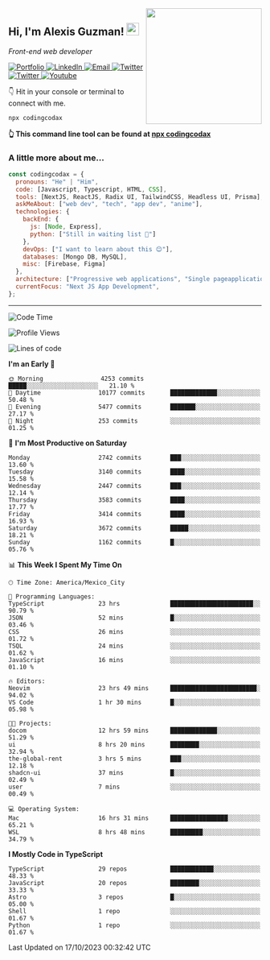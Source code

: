 <img align='right' src="https://media.giphy.com/media/M9gbBd9nbDrOTu1Mqx/giphy.gif" width="230">
<h2>Hi, I'm Alexis Guzman! <img src="https://media.giphy.com/media/hvRJCLFzcasrR4ia7z/giphy.gif" width="25px"></h2>
<p><em>Front-end web developer</em></p>

<p>
  <a href='https://www.codingcodax.dev' target='_blank'>
    <img alt='Portfolio' src='https://img.shields.io/badge/Portfolio-black?logo=vercel&style=flat-square'>
  </a>
  <a href='https://linkedin.com/in/codingcodax' target='_blank'>
    <img alt='LinkedIn' src='https://img.shields.io/badge/LinkedIn-black?logo=LinkedIn&style=flat-square'>
  </a>
  <a href='mailto:codingcodax@gmail.com' target='_blank'>
    <img alt='Email' src='https://img.shields.io/badge/Email-black?logo=Gmail&style=flat-square'>
  </a>
  <a href='https://twitter.com/codingcodax' target='_blank'>
    <img alt='Twitter' src='https://img.shields.io/badge/Twitter-black?logo=Twitter&style=flat-square'>
  </a>
  <a href='https://www.instagram.com/codingcodax' target='_blank'>
    <img alt='Twitter' src='https://img.shields.io/badge/Instagram-black?logo=Instagram&style=flat-square'>
  </a>
  <a href='https://www.youtube.com/@codingcodax' target='_blank'>
    <img alt='Youtube' src='https://img.shields.io/badge/YouTube-black?logo=Youtube&style=flat-square'>
  </a>
</p>

👇 Hit in your console or terminal to connect with me.

```bash
npx codingcodax
```
**👆 This command line tool can be found at [npx codingcodax](https://github.com/codingcodax/npx-codingcodax)**

<h3>A little more about me...</h3>

```javascript
const codingcodax = {
  pronouns: "He" | "Him",
  code: [Javascript, Typescript, HTML, CSS],
  tools: [NextJS, ReactJS, Radix UI, TailwindCSS, Headless UI, Prisma],
  askMeAbout: ["web dev", "tech", "app dev", "anime"],
  technologies: {
    backEnd: {
      js: [Node, Express],
      python: ["Still in waiting list 🥲"]
    },
    devOps: ["I want to learn about this 😊"],
    databases: [Mongo DB, MySQL],
    misc: [Firebase, Figma]
  },
  architecture: ["Progressive web applications", "Single pageapplications"],
  currentFocus: "Next JS App Development",
};
```

---

<!--START_SECTION:waka-->
![Code Time](http://img.shields.io/badge/Code%20Time-1%2C874%20hrs%2049%20mins-blue)

![Profile Views](http://img.shields.io/badge/Profile%20Views-10-blue)

![Lines of code](https://img.shields.io/badge/From%20Hello%20World%20I%27ve%20Written-9.8%20million%20lines%20of%20code-blue)

**I'm an Early 🐤** 

```text
🌞 Morning                4253 commits        █████░░░░░░░░░░░░░░░░░░░░   21.10 % 
🌆 Daytime                10177 commits       █████████████░░░░░░░░░░░░   50.48 % 
🌃 Evening                5477 commits        ███████░░░░░░░░░░░░░░░░░░   27.17 % 
🌙 Night                  253 commits         ░░░░░░░░░░░░░░░░░░░░░░░░░   01.25 % 
```
📅 **I'm Most Productive on Saturday** 

```text
Monday                   2742 commits        ███░░░░░░░░░░░░░░░░░░░░░░   13.60 % 
Tuesday                  3140 commits        ████░░░░░░░░░░░░░░░░░░░░░   15.58 % 
Wednesday                2447 commits        ███░░░░░░░░░░░░░░░░░░░░░░   12.14 % 
Thursday                 3583 commits        ████░░░░░░░░░░░░░░░░░░░░░   17.77 % 
Friday                   3414 commits        ████░░░░░░░░░░░░░░░░░░░░░   16.93 % 
Saturday                 3672 commits        █████░░░░░░░░░░░░░░░░░░░░   18.21 % 
Sunday                   1162 commits        █░░░░░░░░░░░░░░░░░░░░░░░░   05.76 % 
```


📊 **This Week I Spent My Time On** 

```text
🕑︎ Time Zone: America/Mexico_City

💬 Programming Languages: 
TypeScript               23 hrs              ███████████████████████░░   90.79 % 
JSON                     52 mins             █░░░░░░░░░░░░░░░░░░░░░░░░   03.46 % 
CSS                      26 mins             ░░░░░░░░░░░░░░░░░░░░░░░░░   01.72 % 
TSQL                     24 mins             ░░░░░░░░░░░░░░░░░░░░░░░░░   01.62 % 
JavaScript               16 mins             ░░░░░░░░░░░░░░░░░░░░░░░░░   01.10 % 

🔥 Editors: 
Neovim                   23 hrs 49 mins      ████████████████████████░   94.02 % 
VS Code                  1 hr 30 mins        █░░░░░░░░░░░░░░░░░░░░░░░░   05.98 % 

🐱‍💻 Projects: 
docom                    12 hrs 59 mins      █████████████░░░░░░░░░░░░   51.29 % 
ui                       8 hrs 20 mins       ████████░░░░░░░░░░░░░░░░░   32.94 % 
the-global-rent          3 hrs 5 mins        ███░░░░░░░░░░░░░░░░░░░░░░   12.18 % 
shadcn-ui                37 mins             █░░░░░░░░░░░░░░░░░░░░░░░░   02.49 % 
user                     7 mins              ░░░░░░░░░░░░░░░░░░░░░░░░░   00.49 % 

💻 Operating System: 
Mac                      16 hrs 31 mins      ████████████████░░░░░░░░░   65.21 % 
WSL                      8 hrs 48 mins       █████████░░░░░░░░░░░░░░░░   34.79 % 
```

**I Mostly Code in TypeScript** 

```text
TypeScript               29 repos            ████████████░░░░░░░░░░░░░   48.33 % 
JavaScript               20 repos            ████████░░░░░░░░░░░░░░░░░   33.33 % 
Astro                    3 repos             █░░░░░░░░░░░░░░░░░░░░░░░░   05.00 % 
Shell                    1 repo              ░░░░░░░░░░░░░░░░░░░░░░░░░   01.67 % 
Python                   1 repo              ░░░░░░░░░░░░░░░░░░░░░░░░░   01.67 % 
```




 Last Updated on 17/10/2023 00:32:42 UTC
<!--END_SECTION:waka-->

